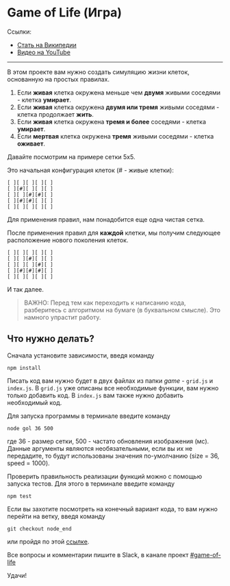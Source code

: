 # Game of Life (Игра)

Ссылки:

* [Стать на Википедии](https://ru.m.wikipedia.org/wiki/%D0%96%D0%B8%D0%B7%D0%BD%D1%8C_(%D0%B8%D0%B3%D1%80%D0%B0))
* [Видео на YouTube](https://youtu.be/CgOcEZinQ2I)

---

В этом проекте вам нужно создать симуляцию жизни клеток, основанную на простых правилах.

1. Если **живая** клетка окружена меньше чем **двумя** живыми соседями - клетка **умирает**.
2. Если **живая** клетка окружена **двумя или тремя** живыми соседями - клетка продолжает **жить**.
3. Если **живая** клетка окружена **тремя и более** соседями - клетка **умирает**.
4. Если **мертвая** клетка окружена **тремя** живыми соседями - клетка **оживает**.

Давайте посмотрим на примере сетки 5x5.

Это начальная конфигурация клеток (# - живые клетки):

```
[ ][ ][ ][ ][ ]
[ ][#][ ][ ][ ]
[ ][ ][#][#][ ]
[ ][#][#][ ][ ]
[ ][ ][ ][ ][ ]
```

Для применения правил, нам понадобится еще одна чистая сетка.

После применения правил для **каждой** клетки, мы получим следующее расположение нового поколения клеток.

```
[ ][ ][ ][ ][ ]
[ ][ ][#][ ][ ]
[ ][ ][ ][#][ ]
[ ][#][#][#][ ]
[ ][ ][ ][ ][ ]

```

И так далее.

> ВАЖНО: Перед тем как переходить к написанию кода, разберитесь с алгоритмом на бумаге (в буквальном смысле). Это намного упрастит работу.

## Что нужно делать?

Сначала установите зависимости, введя команду

```
npm install
```

Писать код вам нужно будет в двух файлах из папки *game* - `grid.js` и `index.js`. В `grid.js` уже описаны все необходимые функции, вам нужно только добавить код. В `index.js` вам также нужно добавить необходимый код.

Для запуска программы в терминале введите команду

```
node gol 36 500
```

где 36 - размер сетки, 500 - частато обновления изображения (мс). Данные аргументы являются необязательными, если вы их не передадите, то будут использованы значения по-умолчанию (size = 36, speed = 1000).

Проверить правильность реализации функций можно с помощью запуска тестов. Для этого в терминале введите команду

```
npm test
```

Если вы захотите посмотреть на конечный вариант кода, то вам нужно перейти на ветку, введя команду

```
git checkout node_end
```

или пройдя по этой [ссылке](https://github.com/codedojo/game-of-life/tree/node_end).

Все вопросы и комментарии пишите в Slack, в канале проект [#game-of-life](https://codedojo-javascript.slack.com/messages/C6QN7SP8S/)

Удачи!